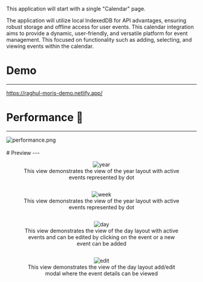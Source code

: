 This application will start with a single "Calendar" page.

The application will utilize local IndexedDB for API advantages, ensuring robust storage and offline access for user events. This calendar integration aims to provide a dynamic, user-friendly, and versatile platform for event management. This focused on functionality such as adding, selecting, and viewing events within the calendar.

# Demo
---
https://raghul-moris-demo.netlify.app/
# Performance 🎉
---
<img src="https://github.com/RaghulXander/calendar-dashboard/assets/32994803/c264032a-9327-4341-909c-73a69044cdfb" alt="performance.png" />
<br>
<br>
# Preview
---
<figure style=" display: inline-block;text-align: center;">
<img src="https://github.com/RaghulXander/calendar-dashboard/assets/32994803/84c12ac4-1045-4fe3-9320-03ebbfd76541" alt="year" />

<figcaption style="text-align: center;">This view demonstrates the view of the year layout with active events represented by dot</figcaption>
</figure>
<br>
<figure style=" display: inline-block;text-align: center;">
<img src="https://github.com/RaghulXander/calendar-dashboard/assets/32994803/0d029ba6-0b1c-45f8-9297-a669e69dedb7" alt="week" />
<figcaption style="text-align: center;">This view demonstrates the view of the year layout with active events represented by dot</figcaption>
</figure>

<br>
<figure style=" display: inline-block;text-align: center;">

<img src="https://github.com/RaghulXander/calendar-dashboard/assets/32994803/cc0b3f23-cf17-44ac-a038-fdbf528a7988" alt="day" />
<figcaption style="text-align=center">This view demonstrates the view of the day layout with active events and can be edited by clicking on the event or a new event can be added</figcaption>
</figure>

<br>
<figure style=" display: inline-block;text-align: center;">

<img src="https://github.com/RaghulXander/calendar-dashboard/assets/32994803/074ed2fa-e880-454f-8983-a53f6793a017" alt="edit" />
<figcaption style="text-align=center">This view demonstrates the view of the day layout add/edit modal where the event details can be viewed</figcaption>
</figure>
<br>
<br>



